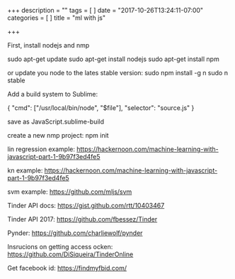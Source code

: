 +++
description = ""
tags = [
]
date = "2017-10-26T13:24:11-07:00"
categories = [
]
title = "ml with js"

+++

First, install nodejs and nmp

sudo apt-get update
sudo apt-get install nodejs
sudo apt-get install npm

or update you node to the lates stable version:
sudo npm install -g n
sudo n stable

Add a build system to Sublime:

{
  "cmd": ["/usr/local/bin/node", "$file"],
  "selector": "source.js"
}

save as JavaScript.sublime-build

create a new nmp project: 
npm init

lin regression example: https://hackernoon.com/machine-learning-with-javascript-part-1-9b97f3ed4fe5

kn example: https://hackernoon.com/machine-learning-with-javascript-part-1-9b97f3ed4fe5

svm example: https://github.com/mljs/svm



Tinder API docs: 
https://gist.github.com/rtt/10403467

Tinder API 2017:
https://github.com/fbessez/Tinder

Pynder: 
https://github.com/charliewolf/pynder

Insrucions on getting access ocken: 
https://github.com/DiSiqueira/TinderOnline

Get facebook id:
https://findmyfbid.com/
